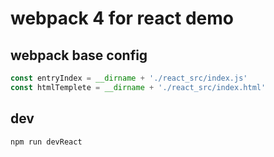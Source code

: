 # webpack 4 for react demo

## webpack base config

```js
const entryIndex = __dirname + './react_src/index.js'
const htmlTemplete = __dirname + './react_src/index.html'
```

## dev

`npm run devReact`